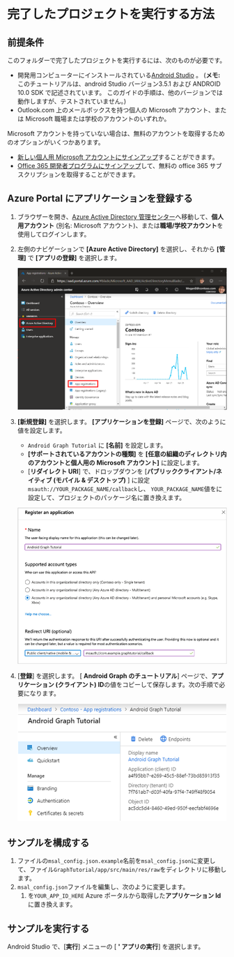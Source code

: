 # <a name="how-to-run-the-completed-project"></a>完了したプロジェクトを実行する方法

## <a name="prerequisites"></a>前提条件

このフォルダーで完了したプロジェクトを実行するには、次のものが必要です。

- 開発用コンピューターにインストールされている[Android Studio](https://developer.android.com/studio/) 。 (**メモ:** このチュートリアルは、android Studio バージョン3.5.1 および ANDROID 10.0 SDK で記述されています。 このガイドの手順は、他のバージョンでは動作しますが、テストされていません。)
- Outlook.com 上のメールボックスを持つ個人の Microsoft アカウント、または Microsoft 職場または学校のアカウントのいずれか。

Microsoft アカウントを持っていない場合は、無料のアカウントを取得するためのオプションがいくつかあります。

- [新しい個人用 Microsoft アカウントにサインアップ](https://signup.live.com/signup?wa=wsignin1.0&rpsnv=12&ct=1454618383&rver=6.4.6456.0&wp=MBI_SSL_SHARED&wreply=https://mail.live.com/default.aspx&id=64855&cbcxt=mai&bk=1454618383&uiflavor=web&uaid=b213a65b4fdc484382b6622b3ecaa547&mkt=E-US&lc=1033&lic=1)することができます。
- [Office 365 開発者プログラムにサインアップ](https://developer.microsoft.com/office/dev-program)して、無料の office 365 サブスクリプションを取得することができます。

## <a name="register-an-application-with-the-azure-portal"></a>Azure Portal にアプリケーションを登録する

1. ブラウザーを開き、[Azure Active Directory 管理センター](https://aad.portal.azure.com)へ移動して、**個人用アカウント** (別名: Microsoft アカウント)、または**職場/学校アカウント**を使用してログインします。

1. 左側のナビゲーションで **[Azure Active Directory]** を選択し、それから **[管理]** で **[アプリの登録]** を選択します。

    ![アプリの登録のスクリーンショット ](../../tutorial/images/aad-portal-app-registrations.png)

1. **[新規登録]** を選択します。 **[アプリケーションを登録]** ページで、次のように値を設定します。

    - `Android Graph Tutorial` に **[名前]** を設定します。
    - **[サポートされているアカウントの種類]** を **[任意の組織のディレクトリ内のアカウントと個人用の Microsoft アカウント]** に設定します。
    - [**リダイレクト URI**] で、ドロップダウンを [**パブリッククライアント/ネイティブ (モバイル & デスクトップ)** ] に設定`msauth://YOUR_PACKAGE_NAME/callback`し、 `YOUR_PACKAGE_NAME`値をに設定して、プロジェクトのパッケージ名に置き換えます。

    ![[アプリケーションの登録] ページのスクリーンショット](../../tutorial/images/aad-register-an-app.png)

1. [**登録**] を選択します。 [ **Android Graph のチュートリアル**] ページで、**アプリケーション (クライアント) ID**の値をコピーして保存します。次の手順で必要になります。

    ![新しいアプリの登録のアプリケーション ID のスクリーンショット](../../tutorial/images/aad-application-id.png)

## <a name="configure-the-sample"></a>サンプルを構成する

1. ファイルの`msal_config.json.example`名前を`msal_config.json`に変更して、ファイル`GraphTutorial/app/src/main/res/raw`をディレクトリに移動します。
1. `msal_config.json`ファイルを編集し、次のように変更します。
    1. を`YOUR_APP_ID_HERE` Azure ポータルから取得した**アプリケーション Id**に置き換えます。

## <a name="run-the-sample"></a>サンプルを実行する

Android Studio で、[**実行**] メニューの [ **' アプリの実行**] を選択します。
